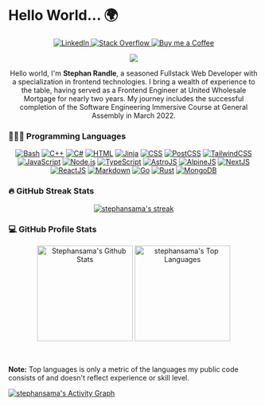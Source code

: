 # Hello World... 🌍

<!-- SOCIALS -->
<p align="center">
<a href="https://www.linkedin.com/in/stephan-randle-38a30319a/" target="_blank">
<img alt="LinkedIn" src="https://img.shields.io/badge/linkedin-%230077B5.svg?&style=for-the-badge&logo=LinkedIn&logoColor=white" />
</a>
<a href="https://stackoverflow.com/users/2908680/stephan-randle" target="_blank">
<img alt="Stack Overflow" src="https://img.shields.io/badge/Stack_Overflow-%23F58025.svg?&style=for-the-badge&logo=stackoverflow&logoColor=white" />
</a>
<a href="" target="_blank">
</a>
<a href="https://www.buymeacoffee.com/stephanrandle" target="_blank">
<img alt="Buy me a Coffee" src="https://img.shields.io/badge/buy_me_a_coffee-%23FFDD00.svg?&style=for-the-badge&logo=buymeacoffee&logoColor=black" />
</a>
</p>

<div align="center">
<img src="https://www.codewars.com/users/stephansama/badges/small" />
</div>

<p align="center">
Hello world, I'm <b>Stephan Randle</b>, a seasoned Fullstack Web Developer with a specialization in frontend technologies. I bring a wealth of experience to the table, having served as a Frontend Engineer at United Wholesale Mortgage for nearly two years. My journey includes the successful completion of the Software Engineering Immersive Course at General Assembly in March 2022.
</p>



<!-- SKILLS -->
<h3>👨🏽‍💻‍ Programming Languages</h3>

  <div align="center">
      <a href="https://github.com/search?q=user%3Astephansama+language%3Abash"><img alt="Bash" src="https://img.shields.io/badge/Bash-121011.svg?logo=gnu-bash&logoColor=white"></a>
      <a href="https://github.com/search?q=user%3Astephansama+language%3Acpp"><img alt="C++" src="https://custom-icon-badges.demolab.com/badge/C++-9C033A.svg?logo=cpp2&logoColor=white"></a>
      <a href="https://github.com/search?q=user%3Astephansama+language%3Acsharp"><img alt="C#" src="https://custom-icon-badges.demolab.com/badge/C%23-68217A.svg?logo=cs2&logoColor=white"></a>
      <a href="https://github.com/search?q=user%3Astephansama+language%3Ahtml"><img alt="HTML" src="https://img.shields.io/badge/HTML-E34F26.svg?logo=html5&logoColor=white"></a>
      <a href="https://github.com/search?q=user%3Astephansama+language%3Ahtml"><img alt="Jinja" src="https://img.shields.io/badge/Jinja-black.svg?logo=jinja&logoColor=white"></a>
      <a href="https://github.com/search?q=user%3Astephansama+language%3Acss"><img alt="CSS" src="https://img.shields.io/badge/CSS-1572B6.svg?logo=css3&logoColor=white"></a>
      <a href="https://github.com/search?q=user%3Astephansama+language%3Apostcss"><img alt="PostCSS" src="https://img.shields.io/badge/PostCSS-DD3A0A.svg?logo=postcss&logoColor=white"></a>
      <a href="https://github.com/search?q=user%3Astephansama+language%3Acss"><img alt="TailwindCSS" src="https://img.shields.io/badge/TailwindCSS-06B6D4.svg?logo=tailwindcss&logoColor=white"></a>
      <a href="https://github.com/search?q=user%3Astephansama+language%3Ajavascript"><img alt="JavaScript" src="https://img.shields.io/badge/JavaScript-F7DF1E.svg?logo=javascript&logoColor=black"></a>
      <a href="https://github.com/search?q=user%3Astephansama+language%3Ajavascript"><img alt="Node.js" src="https://img.shields.io/badge/Node.js-43853D.svg?logo=node.js&logoColor=white"></a>
      <a href="https://github.com/search?q=user%3Astephansama+language%3AtypeScript"><img alt="TypeScript" src="https://img.shields.io/badge/TypeScript-007ACC.svg?logo=typescript&logoColor=white"></a>
      <a href="https://github.com/search?q=user%3Astephansama+language%3Aastro"><img alt="AstroJS" src="https://img.shields.io/badge/Astro-BC52EE.svg?logo=astro&logoColor=white"></a>
      <a href="https://github.com/search?q=user%3Astephansama+language%3Ajavascript"><img alt="AlpineJS" src="https://img.shields.io/badge/Alpine.js-8BC0D0.svg?logo=alpinedotjs&logoColor=black"></a>
      <a href="https://github.com/search?q=user%3Astephansama+language%3Atypescript"><img alt="NextJS" src="https://img.shields.io/badge/Next.JS-000.svg?logo=nextdotjs&logoColor=white"></a>
      <a href="https://github.com/search?q=user%3Astephansama+language%3Atypescript"><img alt="ReactJS" src="https://img.shields.io/badge/React-61DAFB.svg?logo=react&logoColor=333"></a>
      <a href="https://github.com/search?q=user%3Astephansama+language%3Amarkdown"><img alt="Markdown" src="https://img.shields.io/badge/Markdown-000000.svg?logo=markdown&logoColor=white"></a>
      <a href="https://github.com/search?q=user%3Astephansama+language%3Ar"><img alt="Go" src="https://img.shields.io/badge/Golang-00ADD8.svg?logo=go&logoColor=white"></a>
      <a href="https://github.com/search?q=user%3Astephansama+language%3Ar"><img alt="Rust" src="https://img.shields.io/badge/Rust-orange.svg?logo=rust"></a>
      <a href="https://github.com/search?q=user%3Astephansama+language%3Asql"><img alt="MongoDB" src="https://custom-icon-badges.demolab.com/badge/MongoDB-47A248.svg?logo=mongodb&logoColor=white"></a>
  </div>

<h3>🔥 GitHub Streak Stats</h3>

<!-- STATS -->
<p align="center">
    <a href="https://github.com/stephansama/github-readme-streak-stats">
      <!-- Use https://streak-stats.demolab.com or self-host with your own Vercel app - visit https://git.io/streak-stats for instructions -->
      <img title="🔥 Get streak stats for your profile at git.io/streak-stats" alt="stephansama's streak" src="https://github-readme-streak-stats-9m8ugfa77-denvercoder1.vercel.app/?user=stephansama&theme=monokai-metallian&hide_border=true"/>
    </a>
  </p>

  <h3>💻 GitHub Profile Stats</h3>

  <!-- https://github.com/anuraghazra/github-readme-stats -->

<p align="center">
  <a href="https://github.com/anuraghazra/github-readme-stats"><img alt="Stephansama's Github Stats" src="https://denvercoder1-github-readme-stats.vercel.app/api/?username=stephansama&show_icons=true&include_all_commits=true&count_private=true&theme=react&hide_border=true&bg_color=1F222E&title_color=F85D7F&icon_color=F8D866" height="192px"/></a>
  <a href="https://github.com/anuraghazra/github-readme-stats"><img alt="stephansama's Top Languages" src="https://denvercoder1-github-readme-stats.vercel.app/api/top-langs/?username=stephansama&langs_count=8&layout=compact&theme=react&hide_border=true&bg_color=1F222E&title_color=F85D7F&icon_color=F8D866&hide=Jupyter%20Notebook,Roff" height="192px"/></a>
</p>
  <br/>

  <b>Note:</b> Top languages is only a metric of the languages my public code consists of and doesn't reflect experience or skill level.
  
  <!-- https://github.com/ashutosh00710/github-readme-activity-graph -->

  <a href="https://github.com/ashutosh00710/github-readme-activity-graph"><img alt="stephansama's Activity Graph" src="https://github-readme-activity-graph.vercel.app/graph/?username=stephansama&bg_color=1F222E&color=F8D866&line=F85D7F&point=FFFFFF&hide_border=true" /></a>



<!-- RSS Reader for blog -->
<!-- https://pythonhosted.org/feedparser/ -->

<!-- GitHub Statistics -->
